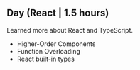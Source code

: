 ## Day (React | 1.5 hours)

Learned more about React and TypeScript.

- Higher-Order Components
- Function Overloading
- React built-in types
